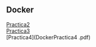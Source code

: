 ## Docker
[Practica2](DockerPractica2.pdf)<br>
[Practica3](DockerPractica3.pdf)<br>
[Practica4](DockerPractica4 .pdf)<br>

